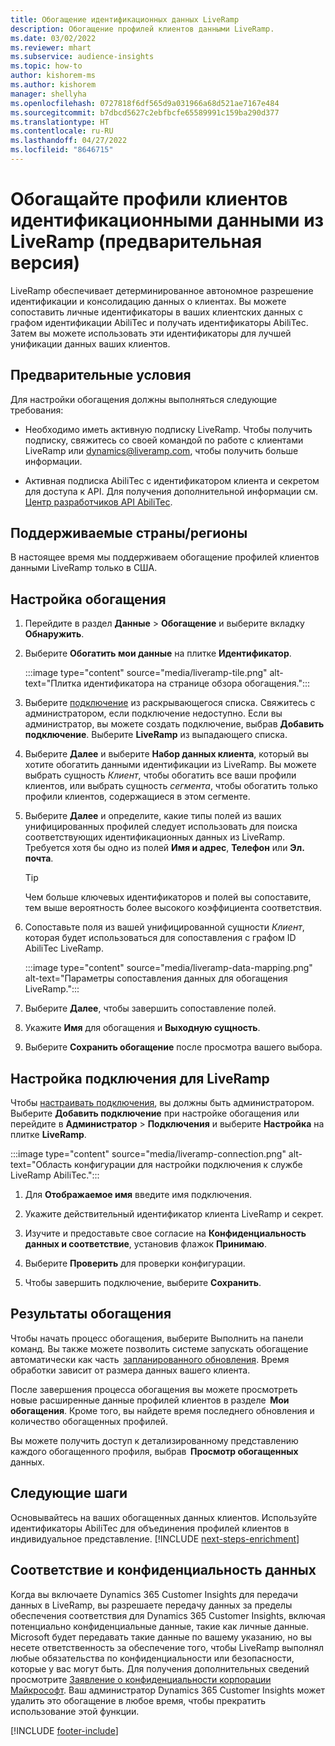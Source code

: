 ```yaml
---
title: Обогащение идентификационных данных LiveRamp
description: Обогащение профилей клиентов данными LiveRamp.
ms.date: 03/02/2022
ms.reviewer: mhart
ms.subservice: audience-insights
ms.topic: how-to
author: kishorem-ms
ms.author: kishorem
manager: shellyha
ms.openlocfilehash: 0727818f6df565d9a031966a68d521ae7167e484
ms.sourcegitcommit: b7dbcd5627c2ebfbcfe65589991c159ba290d377
ms.translationtype: HT
ms.contentlocale: ru-RU
ms.lasthandoff: 04/27/2022
ms.locfileid: "8646715"
---
```

# <a name="enrich-customer-profiles-with-identity-data-from-liveramp-preview"></a>Обогащайте профили клиентов идентификационными данными из LiveRamp (предварительная версия) 

LiveRamp обеспечивает детерминированное автономное разрешение идентификации и консолидацию данных о клиентах. Вы можете сопоставить личные идентификаторы в ваших клиентских данных с графом идентификации AbiliTec и получать идентификаторы AbiliTec. Затем вы можете использовать эти идентификаторы для лучшей унификации данных ваших клиентов. 

## <a name="prerequisites"></a>Предварительные условия 

Для настройки обогащения должны выполняться следующие требования: 

- Необходимо иметь активную подписку LiveRamp. Чтобы получить подписку, свяжитесь со своей командой по работе с клиентами LiveRamp или [dynamics@liveramp.com](mailto:dynamics@liveramp.com), чтобы получить больше информации.   

- Активная подписка AbiliTec с идентификатором клиента и секретом для доступа к API. Для получения дополнительной информации см. [Центр разработчиков API AbiliTec](https://developers.liveramp.com/abilitec-api/). 

## <a name="supported-countriesregions"></a>Поддерживаемые страны/регионы 

В настоящее время мы поддерживаем обогащение профилей клиентов данными LiveRamp только в США. 

## <a name="configure-the-enrichment"></a>Настройка обогащения 

1. Перейдите в раздел **Данные** > **Обогащение** и выберите вкладку **Обнаружить**. 

1. Выберите **Обогатить мои данные** на плитке **Идентификатор**. 

   :::image type="content" source="media/liveramp-tile.png" alt-text="Плитка идентификатора на странице обзора обогащения.":::

1. Выберите [подключение](connections.md) из раскрывающегося списка. Свяжитесь с администратором, если подключение недоступно. Если вы администратор, вы можете создать подключение, выбрав **Добавить подключение**. Выберите **LiveRamp** из выпадающего списка. 

1. Выберите **Далее** и выберите **Набор данных клиента**, который вы хотите обогатить данными идентификации из LiveRamp. Вы можете выбрать сущность *Клиент*, чтобы обогатить все ваши профили клиентов, или выбрать сущность *сегмента*, чтобы обогатить только профили клиентов, содержащиеся в этом сегменте. 

1. Выберите **Далее** и определите, какие типы полей из ваших унифицированных профилей следует использовать для поиска соответствующих идентификационных данных из LiveRamp. Требуется хотя бы одно из полей **Имя и адрес**, **Телефон** или **Эл. почта**. 

   > [!TIP]
   > Чем больше ключевых идентификаторов и полей вы сопоставите, тем выше вероятность более высокого коэффициента соответствия. 

1. Сопоставьте поля из вашей унифицированной сущности *Клиент*, которая будет использоваться для сопоставления с графом ID AbiliTec LiveRamp. 

   :::image type="content" source="media/liveramp-data-mapping.png" alt-text="Параметры сопоставления данных для обогащения LiveRamp.":::

1. Выберите **Далее**, чтобы завершить сопоставление полей. 

1. Укажите **Имя** для обогащения и **Выходную сущность**. 

1. Выберите **Сохранить обогащение** после просмотра вашего выбора. 

## <a name="configure-the-connection-for-liveramp"></a>Настройка подключения для LiveRamp 

Чтобы [настраивать подключения](connections.md), вы должны быть администратором. Выберите **Добавить подключение** при настройке обогащения или перейдите в **Администратор** > **Подключения** и выберите **Настройка** на плитке **LiveRamp**. 

:::image type="content" source="media/liveramp-connection.png" alt-text="Область конфигурации для настройки подключения к службе LiveRamp AbiliTec.":::

1. Для **Отображаемое имя** введите имя подключения. 

1. Укажите действительный идентификатор клиента LiveRamp и секрет. 

1. Изучите и предоставьте свое согласие на **Конфиденциальность данных и соответствие**, установив флажок **Принимаю**. 

1. Выберите **Проверить** для проверки конфигурации. 

1. Чтобы завершить подключение, выберите **Сохранить**. 

## <a name="enrichment-results"></a>Результаты обогащения 

Чтобы начать процесс обогащения, выберите Выполнить на панели команд. Вы также можете позволить системе запускать обогащение автоматически как часть  [запланированного обновления](system.md#schedule-tab). Время обработки зависит от размера данных вашего клиента. 

После завершения процесса обогащения вы можете просмотреть новые расширенные данные профилей клиентов в разделе  **Мои обогащения**. Кроме того, вы найдете время последнего обновления и количество обогащенных профилей. 

Вы можете получить доступ к детализированному представлению каждого обогащенного профиля, выбрав  **Просмотр обогащенных** данных. 

## <a name="next-steps"></a>Следующие шаги

Основывайтесь на ваших обогащенных данных клиентов. Используйте идентификаторы AbiliTec для объединения профилей клиентов в индивидуальное представление. 
[!INCLUDE [next-steps-enrichment](includes/next-steps-enrichment.md)]

## <a name="data-privacy-and-compliance"></a>Соответствие и конфиденциальность данных 

Когда вы включаете Dynamics 365 Customer Insights для передачи данных в LiveRamp, вы разрешаете передачу данных за пределы обеспечения соответствия для Dynamics 365 Customer Insights, включая потенциально конфиденциальные данные, такие как личные данные. Microsoft будет передавать такие данные по вашему указанию, но вы несете ответственность за обеспечение того, чтобы LiveRamp выполнял любые обязательства по конфиденциальности или безопасности, которые у вас могут быть. Для получения дополнительных сведений просмотрите [Заявление о конфиденциальности корпорации Майкрософт](https://go.microsoft.com/fwlink/?linkid=396732). Ваш администратор Dynamics 365 Customer Insights может удалить это обогащение в любое время, чтобы прекратить использование этой функции. 


[!INCLUDE [footer-include](includes/footer-banner.md)]
